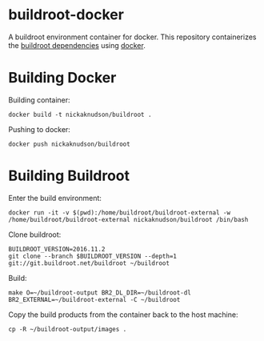 # buildroot-docker
A buildroot environment container for docker.
This repository containerizes the [buildroot dependencies](https://buildroot.org/downloads/manual/manual.html#requirement) using [docker](https://www.docker.com/).

# Building Docker
Building container:

    docker build -t nickaknudson/buildroot .

Pushing to docker:

    docker push nickaknudson/buildroot

# Building Buildroot
Enter the build environment:

    docker run -it -v $(pwd):/home/buildroot/buildroot-external -w /home/buildroot/buildroot-external nickaknudson/buildroot /bin/bash

Clone buildroot:

    BUILDROOT_VERSION=2016.11.2
    git clone --branch $BUILDROOT_VERSION --depth=1 git://git.buildroot.net/buildroot ~/buildroot

Build:

    make O=~/buildroot-output BR2_DL_DIR=~/buildroot-dl BR2_EXTERNAL=~/buildroot-external -C ~/buildroot

Copy the build products from the container back to the host machine:

    cp -R ~/buildroot-output/images .
